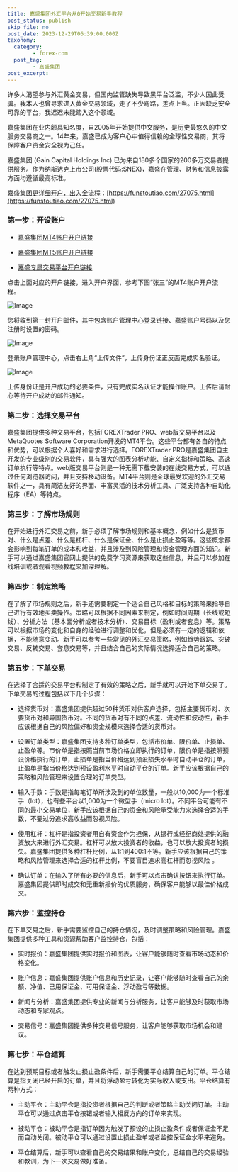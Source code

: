 ```yaml
---
title: 嘉盛集团外汇平台从0开始交易新手教程
post_status: publish
skip_file: no
post_date: 2023-12-29T06:39:00.000Z
taxonomy:
  category:
        - forex-com
  post_tag:
        - 嘉盛集团
post_excerpt: 
---
```

许多人渴望参与外汇黄金交易，但国内监管缺失导致黑平台泛滥，不少人因此受骗。我本人也曾寻求进入黄金交易领域，走了不少弯路，差点上当。正因缺乏安全可靠的平台，我迟迟未能踏入这个领域。

嘉盛集团在业内颇具知名度，自2005年开始提供中文服务，是历史最悠久的中文服务交易商之一。14年来，嘉盛已成为客户心中值得信赖的全球性交易商，其将保障客户资金安全视为己任。

嘉盛集团 (Gain Capital Holdings Inc) 已为来自180多个国家的200多万交易者提供服务。作为纳斯达克上市公司(股票代码:SNEX)，嘉盛在管理、财务和信息披露方面均遵循最高标准。

[嘉盛集团更详细开户，出入金流程](https://funstoutiao.com/27075.html)：[https://funstoutiao.com/27075.html](https://funstoutiao.com/27075.html)

### 第一步：开设账户

* [嘉盛集团MT4账户开户链接](https://s.ssgg.net/jsmt4)

* [嘉盛集团MT5账户开户链接](https://s.ssgg.net/jsmt5)

* [嘉盛专属交易平台开户链接](https://s.ssgg.net/js)

点击上面对应的开户链接，进入开户界面，参考下图“张三”的MT4账户开户流程。

![Image](https://prod-files-secure.s3.us-west-2.amazonaws.com/39ed1227-6d7d-4570-be36-9ccd4a2c4241/7a167aea-686b-400d-af59-4e18eb607a40/640.png?X-Amz-Algorithm=AWS4-HMAC-SHA256&X-Amz-Content-Sha256=UNSIGNED-PAYLOAD&X-Amz-Credential=ASIAZI2LB466ZODWYRAH%2F20250215%2Fus-west-2%2Fs3%2Faws4_request&X-Amz-Date=20250215T161312Z&X-Amz-Expires=3600&X-Amz-Security-Token=IQoJb3JpZ2luX2VjEB8aCXVzLXdlc3QtMiJGMEQCIFgT5%2BFvpGPVV4trdnf5WtDyu5BP7kCdFXPAwKy3NuxkAiBObG2c4VG%2BrPERnCL0FQbrRdJLC5kMUmUz%2B0kVmUuBHSr%2FAwhHEAAaDDYzNzQyMzE4MzgwNSIM0G0Ly9Vl0igGxOt3KtwDSO4Yyv8gHmrrWPLvDnQYkEhMYdT4l7Vlf1Dwj%2B0oiKAmaZu%2FshoZ1yl8Ypi9ejYhqEEvfGAqp00sYhHBisg%2FaoGyI8Q6apHBElNzBxwWuzkEw04jFHmYcNo1f%2BYSrRnDU4x5dpGbYg6rnukDj4R92WOCnp%2BZdEtkBKP6uGVo4JheoNSLDBhGYQMLnAs2CJuASswbjgpE1HO9KQ0Ht9ozi1V0M5mOnqk11Jr%2F8vbnCJ4TWrGt7k8uUlqXZ6PbtSajfcTD%2B3SIN9U9lsPA5sQBwc6b31yyvFE61Ix%2FoNWJYTUAFVqv%2BrSyZksgnc%2BcFOKjOs%2BiP1UyqnG7hEt9RtjyPRiFrX9SLrJwFHGXpsgPkRbkyCQTQIdCawpAWwd2UnU9dvRFOfdzGKoMzUl9%2FVp97NeaEqcdehYe5%2BbhStjQeTaT3RIXgMAHm8Y1EL%2BdbuBq5ff4XhQdld5tt3sSdgy6sC%2B0rvHAttFY2TZKfXO5iJs8GO9vb5CH81e6ADShMbAUkYemLsULsIpYpnmVziazpfzkDfthH2ULpF3v3R0qQhAEIMN%2FoB8E79C%2Fgip%2Bn9xaT6jhUAWFjDSzMSjExl6i22YWhS9tjE0MLqCVUaHeb3zFygLVnPY%2BvN06I7kw8MTCvQY6pgFZuIJnwkwoRNjdIxZJjId%2FLOTfBi7T7kJYCl2aDZSCd2dknLyd4Km7yfqXYVJASVDpeykLuI%2BNdXICrrK%2BaXVDN5%2BqtNvPEvKcQ2s1fPg6hXVqsS5g4ErIQCogxCqjY4yEsIOTTAZIEnkAaXFgfnzxJnueZgxcz2J06e3FJHsh%2F5vtD6o%2BMJZVJC27%2BHuwlUmyi1jBca3xOP1LywCo%2Fk6aWyyjfAKD&X-Amz-Signature=e3e37f812b6f171b6efa6b646033896133c618788e4591f0bdf2c36e761e15f4&X-Amz-SignedHeaders=host&x-id=GetObject)

您将收到第一封开户邮件，其中包含账户管理中心登录链接、嘉盛账户号码以及您注册时设置的密码。

![Image](https://prod-files-secure.s3.us-west-2.amazonaws.com/39ed1227-6d7d-4570-be36-9ccd4a2c4241/eaa1c6b3-2877-4284-a0e1-530e222c27fb/image.png?X-Amz-Algorithm=AWS4-HMAC-SHA256&X-Amz-Content-Sha256=UNSIGNED-PAYLOAD&X-Amz-Credential=ASIAZI2LB466ZODWYRAH%2F20250215%2Fus-west-2%2Fs3%2Faws4_request&X-Amz-Date=20250215T161312Z&X-Amz-Expires=3600&X-Amz-Security-Token=IQoJb3JpZ2luX2VjEB8aCXVzLXdlc3QtMiJGMEQCIFgT5%2BFvpGPVV4trdnf5WtDyu5BP7kCdFXPAwKy3NuxkAiBObG2c4VG%2BrPERnCL0FQbrRdJLC5kMUmUz%2B0kVmUuBHSr%2FAwhHEAAaDDYzNzQyMzE4MzgwNSIM0G0Ly9Vl0igGxOt3KtwDSO4Yyv8gHmrrWPLvDnQYkEhMYdT4l7Vlf1Dwj%2B0oiKAmaZu%2FshoZ1yl8Ypi9ejYhqEEvfGAqp00sYhHBisg%2FaoGyI8Q6apHBElNzBxwWuzkEw04jFHmYcNo1f%2BYSrRnDU4x5dpGbYg6rnukDj4R92WOCnp%2BZdEtkBKP6uGVo4JheoNSLDBhGYQMLnAs2CJuASswbjgpE1HO9KQ0Ht9ozi1V0M5mOnqk11Jr%2F8vbnCJ4TWrGt7k8uUlqXZ6PbtSajfcTD%2B3SIN9U9lsPA5sQBwc6b31yyvFE61Ix%2FoNWJYTUAFVqv%2BrSyZksgnc%2BcFOKjOs%2BiP1UyqnG7hEt9RtjyPRiFrX9SLrJwFHGXpsgPkRbkyCQTQIdCawpAWwd2UnU9dvRFOfdzGKoMzUl9%2FVp97NeaEqcdehYe5%2BbhStjQeTaT3RIXgMAHm8Y1EL%2BdbuBq5ff4XhQdld5tt3sSdgy6sC%2B0rvHAttFY2TZKfXO5iJs8GO9vb5CH81e6ADShMbAUkYemLsULsIpYpnmVziazpfzkDfthH2ULpF3v3R0qQhAEIMN%2FoB8E79C%2Fgip%2Bn9xaT6jhUAWFjDSzMSjExl6i22YWhS9tjE0MLqCVUaHeb3zFygLVnPY%2BvN06I7kw8MTCvQY6pgFZuIJnwkwoRNjdIxZJjId%2FLOTfBi7T7kJYCl2aDZSCd2dknLyd4Km7yfqXYVJASVDpeykLuI%2BNdXICrrK%2BaXVDN5%2BqtNvPEvKcQ2s1fPg6hXVqsS5g4ErIQCogxCqjY4yEsIOTTAZIEnkAaXFgfnzxJnueZgxcz2J06e3FJHsh%2F5vtD6o%2BMJZVJC27%2BHuwlUmyi1jBca3xOP1LywCo%2Fk6aWyyjfAKD&X-Amz-Signature=ba7bd0012df03cd042d751ef5ea8ca78ec09fa9b86f0f4ac5948cf8655a55853&X-Amz-SignedHeaders=host&x-id=GetObject)

登录账户管理中心，点击右上角“上传文件”，上传身份证正反面完成实名验证。

![Image](https://prod-files-secure.s3.us-west-2.amazonaws.com/39ed1227-6d7d-4570-be36-9ccd4a2c4241/54090639-09fc-46b4-a135-e0289f707147/image.png?X-Amz-Algorithm=AWS4-HMAC-SHA256&X-Amz-Content-Sha256=UNSIGNED-PAYLOAD&X-Amz-Credential=ASIAZI2LB466ZODWYRAH%2F20250215%2Fus-west-2%2Fs3%2Faws4_request&X-Amz-Date=20250215T161312Z&X-Amz-Expires=3600&X-Amz-Security-Token=IQoJb3JpZ2luX2VjEB8aCXVzLXdlc3QtMiJGMEQCIFgT5%2BFvpGPVV4trdnf5WtDyu5BP7kCdFXPAwKy3NuxkAiBObG2c4VG%2BrPERnCL0FQbrRdJLC5kMUmUz%2B0kVmUuBHSr%2FAwhHEAAaDDYzNzQyMzE4MzgwNSIM0G0Ly9Vl0igGxOt3KtwDSO4Yyv8gHmrrWPLvDnQYkEhMYdT4l7Vlf1Dwj%2B0oiKAmaZu%2FshoZ1yl8Ypi9ejYhqEEvfGAqp00sYhHBisg%2FaoGyI8Q6apHBElNzBxwWuzkEw04jFHmYcNo1f%2BYSrRnDU4x5dpGbYg6rnukDj4R92WOCnp%2BZdEtkBKP6uGVo4JheoNSLDBhGYQMLnAs2CJuASswbjgpE1HO9KQ0Ht9ozi1V0M5mOnqk11Jr%2F8vbnCJ4TWrGt7k8uUlqXZ6PbtSajfcTD%2B3SIN9U9lsPA5sQBwc6b31yyvFE61Ix%2FoNWJYTUAFVqv%2BrSyZksgnc%2BcFOKjOs%2BiP1UyqnG7hEt9RtjyPRiFrX9SLrJwFHGXpsgPkRbkyCQTQIdCawpAWwd2UnU9dvRFOfdzGKoMzUl9%2FVp97NeaEqcdehYe5%2BbhStjQeTaT3RIXgMAHm8Y1EL%2BdbuBq5ff4XhQdld5tt3sSdgy6sC%2B0rvHAttFY2TZKfXO5iJs8GO9vb5CH81e6ADShMbAUkYemLsULsIpYpnmVziazpfzkDfthH2ULpF3v3R0qQhAEIMN%2FoB8E79C%2Fgip%2Bn9xaT6jhUAWFjDSzMSjExl6i22YWhS9tjE0MLqCVUaHeb3zFygLVnPY%2BvN06I7kw8MTCvQY6pgFZuIJnwkwoRNjdIxZJjId%2FLOTfBi7T7kJYCl2aDZSCd2dknLyd4Km7yfqXYVJASVDpeykLuI%2BNdXICrrK%2BaXVDN5%2BqtNvPEvKcQ2s1fPg6hXVqsS5g4ErIQCogxCqjY4yEsIOTTAZIEnkAaXFgfnzxJnueZgxcz2J06e3FJHsh%2F5vtD6o%2BMJZVJC27%2BHuwlUmyi1jBca3xOP1LywCo%2Fk6aWyyjfAKD&X-Amz-Signature=3a3b9b4ad7012c39486f7137e2a1407fccb8fc36948128ff46c58d8ec01b4eb4&X-Amz-SignedHeaders=host&x-id=GetObject)

上传身份证是开户成功的必要条件，只有完成实名认证才能操作账户。上传后请耐心等待开户成功的邮件通知。

### 第二步：选择交易平台

嘉盛集团提供多种交易平台，包括FOREXTrader PRO、web版交易平台以及MetaQuotes Software Corporation开发的MT4平台。这些平台都有各自的特点和优势，可以根据个人喜好和需求进行选择。FOREXTrader PRO是嘉盛集团自主开发的专业级别的交易软件，具有强大的图表分析功能、自定义指标和策略、高速订单执行等特点。web版交易平台则是一种无需下载安装的在线交易方式，可以通过任何浏览器访问，并且支持移动设备。MT4平台则是全球最受欢迎的外汇交易软件之一，具有简洁友好的界面、丰富灵活的技术分析工具、广泛支持各种自动化程序（EA）等特点。

### 第三步：了解市场规则

在开始进行外汇交易之前，新手必须了解市场规则和基本概念，例如什么是货币对、什么是点差、什么是杠杆、什么是保证金、什么是止损止盈等等。这些概念都会影响到每笔订单的成本和收益，并且涉及到风险管理和资金管理方面的知识。新手可以通过嘉盛集团官网上提供的免费学习资源来获取这些信息，并且可以参加在线培训或者观看视频教程来加深理解。

### 第四步：制定策略

在了解了市场规则之后，新手还需要制定一个适合自己风格和目标的策略来指导自己进行有效地买卖操作。策略可以根据不同因素来制定，例如时间周期（长线或短线）、分析方法（基本面分析或者技术分析）、交易目标（盈利或者套息）等。策略可以根据市场的变化和自身的经验进行调整和优化，但是必须有一定的逻辑和依据，不能随意变动。新手可以参考一些常见的外汇交易策略，例如趋势跟踪、突破交易、反转交易、套息交易等，并且结合自己的实际情况选择适合自己的策略。

### 第五步：下单交易

在选择了合适的交易平台和制定了有效的策略之后，新手就可以开始下单交易了。下单交易的过程包括以下几个步骤：

* 选择货币对：嘉盛集团提供超过50种货币对供客户选择，包括主要货币对、次要货币对和异国货币对。不同的货币对有不同的点差、流动性和波动性，新手应该根据自己的风险偏好和资金规模来选择合适的货币对。

* 设置订单类型：嘉盛集团支持多种订单类型，包括市价单、限价单、止损单、止盈单等。市价单是指按照当前市场价格立即执行的订单，限价单是指按照预设价格执行的订单，止损单是指当价格达到预设损失水平时自动平仓的订单，止盈单是指当价格达到预设盈利水平时自动平仓的订单。新手应该根据自己的策略和风险管理来设置合理的订单类型。

* 输入手数：手数是指每笔订单所涉及到的单位数量，一般以10,000为一个标准手（lot），也有些平台以1,000为一个微型手（micro lot）。不同平台可能有不同的最小交易单位，新手应该根据自己的资金和风险承受能力来选择合适的手数，不要过分追求高收益而忽视风险。

* 使用杠杆：杠杆是指投资者用自有资金作为担保，从银行或经纪商处提供的融资放大来进行外汇交易。杠杆可以放大投资者的收益，也可以放大投资者的损失。嘉盛集团提供多种杠杆比例，从1:1到400:1不等。新手应该根据自己的策略和风险管理来选择合适的杠杆比例，不要盲目追求高杠杆而忽视风险 。

* 确认订单：在输入了所有必要的信息后，新手可以点击确认按钮来执行订单。嘉盛集团提供即时成交和无重新报价的优质服务，确保客户能够以最佳价格成交。

### 第六步：监控持仓

在下单交易之后，新手需要监控自己的持仓情况，及时调整策略和风险管理。嘉盛集团提供多种工具和资源帮助客户监控持仓，包括：

* 实时报价：嘉盛集团提供实时报价和图表，让客户能够随时查看市场动态和价格变化。

* 账户信息：嘉盛集团提供账户信息和历史记录，让客户能够随时查看自己的余额、净值、已用保证金、可用保证金、浮动盈亏等数据。

* 新闻与分析：嘉盛集团提供专业的新闻与分析服务，让客户能够及时获取市场动态和专家观点。

* 交易信号：嘉盛集团提供多种交易信号服务，让客户能够获取市场机会和建议。

### 第七步：平仓结算

在达到预期目标或者触发止损止盈条件后，新手需要平仓结算自己的订单。平仓结算是指关闭已经开启的订单，并且将浮动盈亏转化为实际收入或支出。平仓结算有两种方式：

* 主动平仓：主动平仓是指投资者根据自己的判断或者策略主动关闭订单。主动平仓可以通过点击平仓按钮或者输入相反方向的订单来实现。

* 被动平仓：被动平仓是指订单因为触发了预设的止损止盈条件或者保证金不足而自动关闭。被动平仓可以通过设置止损止盈单或者监控保证金水平来避免。

* 平仓结算后，新手可以查看自己的交易结果和账户变化，总结自己的交易经验和教训，为下一次交易做好准备。